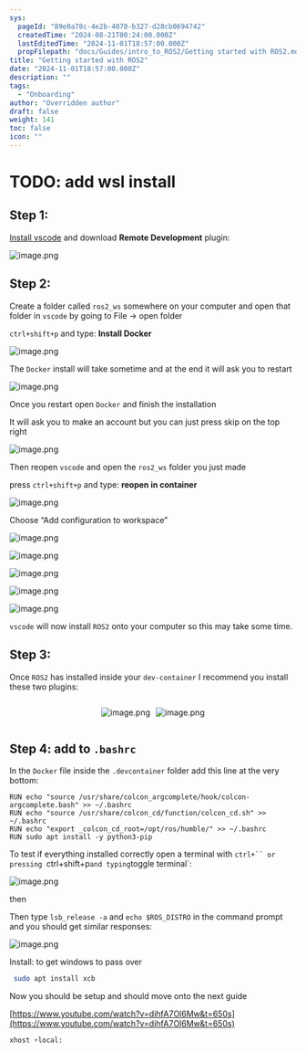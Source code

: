 ```yaml
---
sys:
  pageId: "89e0a78c-4e2b-4070-b327-d28cb0694742"
  createdTime: "2024-08-21T00:24:00.000Z"
  lastEditedTime: "2024-11-01T18:57:00.000Z"
  propFilepath: "docs/Guides/intro_to_ROS2/Getting started with ROS2.md"
title: "Getting started with ROS2"
date: "2024-11-01T18:57:00.000Z"
description: ""
tags:
  - "Onboarding"
author: "Overridden author"
draft: false
weight: 141
toc: false
icon: ""
---
```


# TODO: add wsl install

## Step 1:

[Install vscode](https://code.visualstudio.com/download) and download **Remote Development** plugin:

![image.png](https://prod-files-secure.s3.us-west-2.amazonaws.com/d518164a-d88e-44d1-a4ee-3adb3bd8bce0/efb52993-1881-4a40-b95e-6f020334f022/image.png?X-Amz-Algorithm=AWS4-HMAC-SHA256&X-Amz-Content-Sha256=UNSIGNED-PAYLOAD&X-Amz-Credential=ASIAZI2LB466XBXPTDSY%2F20250422%2Fus-west-2%2Fs3%2Faws4_request&X-Amz-Date=20250422T150839Z&X-Amz-Expires=3600&X-Amz-Security-Token=IQoJb3JpZ2luX2VjEE8aCXVzLXdlc3QtMiJHMEUCIHQzKFeRRYXmDNqr4CbP1QE6fK8e5GpiNcvkWXqSEFQkAiEAlP77lzHSUGkQEOYZGX5PAbxDwKid2TJTHwny0%2FQWXlYqiAQI2P%2F%2F%2F%2F%2F%2F%2F%2F%2F%2FARAAGgw2Mzc0MjMxODM4MDUiDCm90fhu6k%2FPHWRIkyrcAypXsckVgDpMPgFTRM0c4j6yNSvPoRcINFfnEDastEf9MBfpb8HF2nni0MppU3rzloD6MFllgENR6RquprrU2pmvAo%2BQPwWMLTKrGB9VZ8j%2BW7QW0hTjzQydD8DgEOjUBRXpTcEQHqU9y%2Fc2w2TIYa7p8baAmGZW%2FPVrZ3PKBkf9aVnulk4wNo%2B1GrEVUena1axY9j6D0%2FH2xG9o20MrlX24RnLUjoP9XeVa%2FkZEED5TWkwIKsLhxWy5o1BZfsS6tTykm5zuOTOt18mN3E2dBgKkp4nRS6iNN9hD0c%2Fa1iTnl5eIeqBu9r0KHEJR8dy%2BOFbAclkCWMb0pzmvq3e5Vo1N4%2BXZkhWJNo5ssyop%2F%2FhcdJzX1kTiEjzpmX15IMfpym4yQHKL1Zt4ip7SOts4wjtKnQUAERv0BcMMFJxZVh4plxD52x1NH1%2Bhff38rsd35W2YTk5SN2ezziZfzMmeig68usve%2BzNGMhcJwJT1XcwSYotgJsADJDvwemphLRzAemo5raIYpSbTwx78rbKyRmapGi9KlDcrlwbOS3WkeDBPIzi%2Fx6iUfNAkDghNj4Hmsu7fy%2Fzlbj%2BOHwSARYBXQuhcX6GjE5%2BXTaMd0sJedK7g%2FilYFOCYpka5dYrQMI7gnsAGOqUB5CuvutKFfqRubku%2FPUZGGkJS6D1nP1EvOobOlvgGUEIUZxBdciJ0tRW7AT7RPoWzBhEiZhSt8YxoJxkqUrh6H%2FtJcFHIeuH2dGHODG8VerhP3UR8Q6E2e9SpQxLE841aCHma%2BgEAYTD%2FNYX14s%2FrJ1pWjUXoW4AGgvj9vLnNZROxvD4OjTkTL7zx8f6Dg3zq27pWXiWoAySk5CIndNaqBvzoxlT9&X-Amz-Signature=1aec1042c2eb2a08012844c5d3f48b5fc5efd48a21611908ff7949dd7ff3e478&X-Amz-SignedHeaders=host&x-id=GetObject)

## Step 2:

Create a folder called `ros2_ws` somewhere on your computer and open that folder in `vscode` by going to File → open folder 

`ctrl+shift+p` and type: **Install Docker**

![image.png](https://prod-files-secure.s3.us-west-2.amazonaws.com/d518164a-d88e-44d1-a4ee-3adb3bd8bce0/2269dc0e-1cd5-47ff-bceb-c04ad9b2eab0/image.png?X-Amz-Algorithm=AWS4-HMAC-SHA256&X-Amz-Content-Sha256=UNSIGNED-PAYLOAD&X-Amz-Credential=ASIAZI2LB466XBXPTDSY%2F20250422%2Fus-west-2%2Fs3%2Faws4_request&X-Amz-Date=20250422T150839Z&X-Amz-Expires=3600&X-Amz-Security-Token=IQoJb3JpZ2luX2VjEE8aCXVzLXdlc3QtMiJHMEUCIHQzKFeRRYXmDNqr4CbP1QE6fK8e5GpiNcvkWXqSEFQkAiEAlP77lzHSUGkQEOYZGX5PAbxDwKid2TJTHwny0%2FQWXlYqiAQI2P%2F%2F%2F%2F%2F%2F%2F%2F%2F%2FARAAGgw2Mzc0MjMxODM4MDUiDCm90fhu6k%2FPHWRIkyrcAypXsckVgDpMPgFTRM0c4j6yNSvPoRcINFfnEDastEf9MBfpb8HF2nni0MppU3rzloD6MFllgENR6RquprrU2pmvAo%2BQPwWMLTKrGB9VZ8j%2BW7QW0hTjzQydD8DgEOjUBRXpTcEQHqU9y%2Fc2w2TIYa7p8baAmGZW%2FPVrZ3PKBkf9aVnulk4wNo%2B1GrEVUena1axY9j6D0%2FH2xG9o20MrlX24RnLUjoP9XeVa%2FkZEED5TWkwIKsLhxWy5o1BZfsS6tTykm5zuOTOt18mN3E2dBgKkp4nRS6iNN9hD0c%2Fa1iTnl5eIeqBu9r0KHEJR8dy%2BOFbAclkCWMb0pzmvq3e5Vo1N4%2BXZkhWJNo5ssyop%2F%2FhcdJzX1kTiEjzpmX15IMfpym4yQHKL1Zt4ip7SOts4wjtKnQUAERv0BcMMFJxZVh4plxD52x1NH1%2Bhff38rsd35W2YTk5SN2ezziZfzMmeig68usve%2BzNGMhcJwJT1XcwSYotgJsADJDvwemphLRzAemo5raIYpSbTwx78rbKyRmapGi9KlDcrlwbOS3WkeDBPIzi%2Fx6iUfNAkDghNj4Hmsu7fy%2Fzlbj%2BOHwSARYBXQuhcX6GjE5%2BXTaMd0sJedK7g%2FilYFOCYpka5dYrQMI7gnsAGOqUB5CuvutKFfqRubku%2FPUZGGkJS6D1nP1EvOobOlvgGUEIUZxBdciJ0tRW7AT7RPoWzBhEiZhSt8YxoJxkqUrh6H%2FtJcFHIeuH2dGHODG8VerhP3UR8Q6E2e9SpQxLE841aCHma%2BgEAYTD%2FNYX14s%2FrJ1pWjUXoW4AGgvj9vLnNZROxvD4OjTkTL7zx8f6Dg3zq27pWXiWoAySk5CIndNaqBvzoxlT9&X-Amz-Signature=d2125b14deac4b5489d0c398aa42f972962122d9d7e2da8755b0f25eb599a2e2&X-Amz-SignedHeaders=host&x-id=GetObject)

The `Docker` install will take sometime and at the end it will ask you to restart

![image.png](https://prod-files-secure.s3.us-west-2.amazonaws.com/d518164a-d88e-44d1-a4ee-3adb3bd8bce0/ed233f78-be33-4b1f-b89c-9c346c0e961e/image.png?X-Amz-Algorithm=AWS4-HMAC-SHA256&X-Amz-Content-Sha256=UNSIGNED-PAYLOAD&X-Amz-Credential=ASIAZI2LB466XBXPTDSY%2F20250422%2Fus-west-2%2Fs3%2Faws4_request&X-Amz-Date=20250422T150839Z&X-Amz-Expires=3600&X-Amz-Security-Token=IQoJb3JpZ2luX2VjEE8aCXVzLXdlc3QtMiJHMEUCIHQzKFeRRYXmDNqr4CbP1QE6fK8e5GpiNcvkWXqSEFQkAiEAlP77lzHSUGkQEOYZGX5PAbxDwKid2TJTHwny0%2FQWXlYqiAQI2P%2F%2F%2F%2F%2F%2F%2F%2F%2F%2FARAAGgw2Mzc0MjMxODM4MDUiDCm90fhu6k%2FPHWRIkyrcAypXsckVgDpMPgFTRM0c4j6yNSvPoRcINFfnEDastEf9MBfpb8HF2nni0MppU3rzloD6MFllgENR6RquprrU2pmvAo%2BQPwWMLTKrGB9VZ8j%2BW7QW0hTjzQydD8DgEOjUBRXpTcEQHqU9y%2Fc2w2TIYa7p8baAmGZW%2FPVrZ3PKBkf9aVnulk4wNo%2B1GrEVUena1axY9j6D0%2FH2xG9o20MrlX24RnLUjoP9XeVa%2FkZEED5TWkwIKsLhxWy5o1BZfsS6tTykm5zuOTOt18mN3E2dBgKkp4nRS6iNN9hD0c%2Fa1iTnl5eIeqBu9r0KHEJR8dy%2BOFbAclkCWMb0pzmvq3e5Vo1N4%2BXZkhWJNo5ssyop%2F%2FhcdJzX1kTiEjzpmX15IMfpym4yQHKL1Zt4ip7SOts4wjtKnQUAERv0BcMMFJxZVh4plxD52x1NH1%2Bhff38rsd35W2YTk5SN2ezziZfzMmeig68usve%2BzNGMhcJwJT1XcwSYotgJsADJDvwemphLRzAemo5raIYpSbTwx78rbKyRmapGi9KlDcrlwbOS3WkeDBPIzi%2Fx6iUfNAkDghNj4Hmsu7fy%2Fzlbj%2BOHwSARYBXQuhcX6GjE5%2BXTaMd0sJedK7g%2FilYFOCYpka5dYrQMI7gnsAGOqUB5CuvutKFfqRubku%2FPUZGGkJS6D1nP1EvOobOlvgGUEIUZxBdciJ0tRW7AT7RPoWzBhEiZhSt8YxoJxkqUrh6H%2FtJcFHIeuH2dGHODG8VerhP3UR8Q6E2e9SpQxLE841aCHma%2BgEAYTD%2FNYX14s%2FrJ1pWjUXoW4AGgvj9vLnNZROxvD4OjTkTL7zx8f6Dg3zq27pWXiWoAySk5CIndNaqBvzoxlT9&X-Amz-Signature=bf036985d0b0d80775ae228c5c233674877f679e5795a80e8db1e1e4206f5383&X-Amz-SignedHeaders=host&x-id=GetObject)

Once you restart open `Docker` and finish the installation

It will ask you to make an account but you can just press skip on the top right

![image.png](https://prod-files-secure.s3.us-west-2.amazonaws.com/d518164a-d88e-44d1-a4ee-3adb3bd8bce0/21010ad9-1659-4fd9-9f59-9932a09b2a3d/image.png?X-Amz-Algorithm=AWS4-HMAC-SHA256&X-Amz-Content-Sha256=UNSIGNED-PAYLOAD&X-Amz-Credential=ASIAZI2LB466XBXPTDSY%2F20250422%2Fus-west-2%2Fs3%2Faws4_request&X-Amz-Date=20250422T150839Z&X-Amz-Expires=3600&X-Amz-Security-Token=IQoJb3JpZ2luX2VjEE8aCXVzLXdlc3QtMiJHMEUCIHQzKFeRRYXmDNqr4CbP1QE6fK8e5GpiNcvkWXqSEFQkAiEAlP77lzHSUGkQEOYZGX5PAbxDwKid2TJTHwny0%2FQWXlYqiAQI2P%2F%2F%2F%2F%2F%2F%2F%2F%2F%2FARAAGgw2Mzc0MjMxODM4MDUiDCm90fhu6k%2FPHWRIkyrcAypXsckVgDpMPgFTRM0c4j6yNSvPoRcINFfnEDastEf9MBfpb8HF2nni0MppU3rzloD6MFllgENR6RquprrU2pmvAo%2BQPwWMLTKrGB9VZ8j%2BW7QW0hTjzQydD8DgEOjUBRXpTcEQHqU9y%2Fc2w2TIYa7p8baAmGZW%2FPVrZ3PKBkf9aVnulk4wNo%2B1GrEVUena1axY9j6D0%2FH2xG9o20MrlX24RnLUjoP9XeVa%2FkZEED5TWkwIKsLhxWy5o1BZfsS6tTykm5zuOTOt18mN3E2dBgKkp4nRS6iNN9hD0c%2Fa1iTnl5eIeqBu9r0KHEJR8dy%2BOFbAclkCWMb0pzmvq3e5Vo1N4%2BXZkhWJNo5ssyop%2F%2FhcdJzX1kTiEjzpmX15IMfpym4yQHKL1Zt4ip7SOts4wjtKnQUAERv0BcMMFJxZVh4plxD52x1NH1%2Bhff38rsd35W2YTk5SN2ezziZfzMmeig68usve%2BzNGMhcJwJT1XcwSYotgJsADJDvwemphLRzAemo5raIYpSbTwx78rbKyRmapGi9KlDcrlwbOS3WkeDBPIzi%2Fx6iUfNAkDghNj4Hmsu7fy%2Fzlbj%2BOHwSARYBXQuhcX6GjE5%2BXTaMd0sJedK7g%2FilYFOCYpka5dYrQMI7gnsAGOqUB5CuvutKFfqRubku%2FPUZGGkJS6D1nP1EvOobOlvgGUEIUZxBdciJ0tRW7AT7RPoWzBhEiZhSt8YxoJxkqUrh6H%2FtJcFHIeuH2dGHODG8VerhP3UR8Q6E2e9SpQxLE841aCHma%2BgEAYTD%2FNYX14s%2FrJ1pWjUXoW4AGgvj9vLnNZROxvD4OjTkTL7zx8f6Dg3zq27pWXiWoAySk5CIndNaqBvzoxlT9&X-Amz-Signature=c7bc6f257b3383807db9ac75a02a8f58e85fbc2b687ad14a019471877d7c1ef5&X-Amz-SignedHeaders=host&x-id=GetObject)

Then reopen `vscode` and open the `ros2_ws` folder you just made

press `ctrl+shift+p` and type: **reopen in container**

![image.png](https://prod-files-secure.s3.us-west-2.amazonaws.com/d518164a-d88e-44d1-a4ee-3adb3bd8bce0/4e93b8c2-41ad-488c-8095-c74205196118/image.png?X-Amz-Algorithm=AWS4-HMAC-SHA256&X-Amz-Content-Sha256=UNSIGNED-PAYLOAD&X-Amz-Credential=ASIAZI2LB466XBXPTDSY%2F20250422%2Fus-west-2%2Fs3%2Faws4_request&X-Amz-Date=20250422T150839Z&X-Amz-Expires=3600&X-Amz-Security-Token=IQoJb3JpZ2luX2VjEE8aCXVzLXdlc3QtMiJHMEUCIHQzKFeRRYXmDNqr4CbP1QE6fK8e5GpiNcvkWXqSEFQkAiEAlP77lzHSUGkQEOYZGX5PAbxDwKid2TJTHwny0%2FQWXlYqiAQI2P%2F%2F%2F%2F%2F%2F%2F%2F%2F%2FARAAGgw2Mzc0MjMxODM4MDUiDCm90fhu6k%2FPHWRIkyrcAypXsckVgDpMPgFTRM0c4j6yNSvPoRcINFfnEDastEf9MBfpb8HF2nni0MppU3rzloD6MFllgENR6RquprrU2pmvAo%2BQPwWMLTKrGB9VZ8j%2BW7QW0hTjzQydD8DgEOjUBRXpTcEQHqU9y%2Fc2w2TIYa7p8baAmGZW%2FPVrZ3PKBkf9aVnulk4wNo%2B1GrEVUena1axY9j6D0%2FH2xG9o20MrlX24RnLUjoP9XeVa%2FkZEED5TWkwIKsLhxWy5o1BZfsS6tTykm5zuOTOt18mN3E2dBgKkp4nRS6iNN9hD0c%2Fa1iTnl5eIeqBu9r0KHEJR8dy%2BOFbAclkCWMb0pzmvq3e5Vo1N4%2BXZkhWJNo5ssyop%2F%2FhcdJzX1kTiEjzpmX15IMfpym4yQHKL1Zt4ip7SOts4wjtKnQUAERv0BcMMFJxZVh4plxD52x1NH1%2Bhff38rsd35W2YTk5SN2ezziZfzMmeig68usve%2BzNGMhcJwJT1XcwSYotgJsADJDvwemphLRzAemo5raIYpSbTwx78rbKyRmapGi9KlDcrlwbOS3WkeDBPIzi%2Fx6iUfNAkDghNj4Hmsu7fy%2Fzlbj%2BOHwSARYBXQuhcX6GjE5%2BXTaMd0sJedK7g%2FilYFOCYpka5dYrQMI7gnsAGOqUB5CuvutKFfqRubku%2FPUZGGkJS6D1nP1EvOobOlvgGUEIUZxBdciJ0tRW7AT7RPoWzBhEiZhSt8YxoJxkqUrh6H%2FtJcFHIeuH2dGHODG8VerhP3UR8Q6E2e9SpQxLE841aCHma%2BgEAYTD%2FNYX14s%2FrJ1pWjUXoW4AGgvj9vLnNZROxvD4OjTkTL7zx8f6Dg3zq27pWXiWoAySk5CIndNaqBvzoxlT9&X-Amz-Signature=ad72effc067d1be238ff8f10387c5707b6bbfca9c4d967b5b1be7f5e2b455334&X-Amz-SignedHeaders=host&x-id=GetObject)

Choose “Add configuration to workspace”

![image.png](https://prod-files-secure.s3.us-west-2.amazonaws.com/d518164a-d88e-44d1-a4ee-3adb3bd8bce0/9560b282-5060-4989-ba37-97e7b2c22476/image.png?X-Amz-Algorithm=AWS4-HMAC-SHA256&X-Amz-Content-Sha256=UNSIGNED-PAYLOAD&X-Amz-Credential=ASIAZI2LB466XBXPTDSY%2F20250422%2Fus-west-2%2Fs3%2Faws4_request&X-Amz-Date=20250422T150839Z&X-Amz-Expires=3600&X-Amz-Security-Token=IQoJb3JpZ2luX2VjEE8aCXVzLXdlc3QtMiJHMEUCIHQzKFeRRYXmDNqr4CbP1QE6fK8e5GpiNcvkWXqSEFQkAiEAlP77lzHSUGkQEOYZGX5PAbxDwKid2TJTHwny0%2FQWXlYqiAQI2P%2F%2F%2F%2F%2F%2F%2F%2F%2F%2FARAAGgw2Mzc0MjMxODM4MDUiDCm90fhu6k%2FPHWRIkyrcAypXsckVgDpMPgFTRM0c4j6yNSvPoRcINFfnEDastEf9MBfpb8HF2nni0MppU3rzloD6MFllgENR6RquprrU2pmvAo%2BQPwWMLTKrGB9VZ8j%2BW7QW0hTjzQydD8DgEOjUBRXpTcEQHqU9y%2Fc2w2TIYa7p8baAmGZW%2FPVrZ3PKBkf9aVnulk4wNo%2B1GrEVUena1axY9j6D0%2FH2xG9o20MrlX24RnLUjoP9XeVa%2FkZEED5TWkwIKsLhxWy5o1BZfsS6tTykm5zuOTOt18mN3E2dBgKkp4nRS6iNN9hD0c%2Fa1iTnl5eIeqBu9r0KHEJR8dy%2BOFbAclkCWMb0pzmvq3e5Vo1N4%2BXZkhWJNo5ssyop%2F%2FhcdJzX1kTiEjzpmX15IMfpym4yQHKL1Zt4ip7SOts4wjtKnQUAERv0BcMMFJxZVh4plxD52x1NH1%2Bhff38rsd35W2YTk5SN2ezziZfzMmeig68usve%2BzNGMhcJwJT1XcwSYotgJsADJDvwemphLRzAemo5raIYpSbTwx78rbKyRmapGi9KlDcrlwbOS3WkeDBPIzi%2Fx6iUfNAkDghNj4Hmsu7fy%2Fzlbj%2BOHwSARYBXQuhcX6GjE5%2BXTaMd0sJedK7g%2FilYFOCYpka5dYrQMI7gnsAGOqUB5CuvutKFfqRubku%2FPUZGGkJS6D1nP1EvOobOlvgGUEIUZxBdciJ0tRW7AT7RPoWzBhEiZhSt8YxoJxkqUrh6H%2FtJcFHIeuH2dGHODG8VerhP3UR8Q6E2e9SpQxLE841aCHma%2BgEAYTD%2FNYX14s%2FrJ1pWjUXoW4AGgvj9vLnNZROxvD4OjTkTL7zx8f6Dg3zq27pWXiWoAySk5CIndNaqBvzoxlT9&X-Amz-Signature=3875a978564db0317c9843399b5364e194c73f7a51b75dc0bea3097638a6a5c7&X-Amz-SignedHeaders=host&x-id=GetObject)

![image.png](https://prod-files-secure.s3.us-west-2.amazonaws.com/d518164a-d88e-44d1-a4ee-3adb3bd8bce0/2ee63f81-886b-48e8-a553-dc6e5eac99e4/image.png?X-Amz-Algorithm=AWS4-HMAC-SHA256&X-Amz-Content-Sha256=UNSIGNED-PAYLOAD&X-Amz-Credential=ASIAZI2LB466XBXPTDSY%2F20250422%2Fus-west-2%2Fs3%2Faws4_request&X-Amz-Date=20250422T150839Z&X-Amz-Expires=3600&X-Amz-Security-Token=IQoJb3JpZ2luX2VjEE8aCXVzLXdlc3QtMiJHMEUCIHQzKFeRRYXmDNqr4CbP1QE6fK8e5GpiNcvkWXqSEFQkAiEAlP77lzHSUGkQEOYZGX5PAbxDwKid2TJTHwny0%2FQWXlYqiAQI2P%2F%2F%2F%2F%2F%2F%2F%2F%2F%2FARAAGgw2Mzc0MjMxODM4MDUiDCm90fhu6k%2FPHWRIkyrcAypXsckVgDpMPgFTRM0c4j6yNSvPoRcINFfnEDastEf9MBfpb8HF2nni0MppU3rzloD6MFllgENR6RquprrU2pmvAo%2BQPwWMLTKrGB9VZ8j%2BW7QW0hTjzQydD8DgEOjUBRXpTcEQHqU9y%2Fc2w2TIYa7p8baAmGZW%2FPVrZ3PKBkf9aVnulk4wNo%2B1GrEVUena1axY9j6D0%2FH2xG9o20MrlX24RnLUjoP9XeVa%2FkZEED5TWkwIKsLhxWy5o1BZfsS6tTykm5zuOTOt18mN3E2dBgKkp4nRS6iNN9hD0c%2Fa1iTnl5eIeqBu9r0KHEJR8dy%2BOFbAclkCWMb0pzmvq3e5Vo1N4%2BXZkhWJNo5ssyop%2F%2FhcdJzX1kTiEjzpmX15IMfpym4yQHKL1Zt4ip7SOts4wjtKnQUAERv0BcMMFJxZVh4plxD52x1NH1%2Bhff38rsd35W2YTk5SN2ezziZfzMmeig68usve%2BzNGMhcJwJT1XcwSYotgJsADJDvwemphLRzAemo5raIYpSbTwx78rbKyRmapGi9KlDcrlwbOS3WkeDBPIzi%2Fx6iUfNAkDghNj4Hmsu7fy%2Fzlbj%2BOHwSARYBXQuhcX6GjE5%2BXTaMd0sJedK7g%2FilYFOCYpka5dYrQMI7gnsAGOqUB5CuvutKFfqRubku%2FPUZGGkJS6D1nP1EvOobOlvgGUEIUZxBdciJ0tRW7AT7RPoWzBhEiZhSt8YxoJxkqUrh6H%2FtJcFHIeuH2dGHODG8VerhP3UR8Q6E2e9SpQxLE841aCHma%2BgEAYTD%2FNYX14s%2FrJ1pWjUXoW4AGgvj9vLnNZROxvD4OjTkTL7zx8f6Dg3zq27pWXiWoAySk5CIndNaqBvzoxlT9&X-Amz-Signature=3f500c625e0a6f3016bab54a6287c08e7a74f439e38ef22161b06839fe680608&X-Amz-SignedHeaders=host&x-id=GetObject)

![image.png](https://prod-files-secure.s3.us-west-2.amazonaws.com/d518164a-d88e-44d1-a4ee-3adb3bd8bce0/ae1580b2-b048-407e-aed9-b584224a7a04/image.png?X-Amz-Algorithm=AWS4-HMAC-SHA256&X-Amz-Content-Sha256=UNSIGNED-PAYLOAD&X-Amz-Credential=ASIAZI2LB466XBXPTDSY%2F20250422%2Fus-west-2%2Fs3%2Faws4_request&X-Amz-Date=20250422T150839Z&X-Amz-Expires=3600&X-Amz-Security-Token=IQoJb3JpZ2luX2VjEE8aCXVzLXdlc3QtMiJHMEUCIHQzKFeRRYXmDNqr4CbP1QE6fK8e5GpiNcvkWXqSEFQkAiEAlP77lzHSUGkQEOYZGX5PAbxDwKid2TJTHwny0%2FQWXlYqiAQI2P%2F%2F%2F%2F%2F%2F%2F%2F%2F%2FARAAGgw2Mzc0MjMxODM4MDUiDCm90fhu6k%2FPHWRIkyrcAypXsckVgDpMPgFTRM0c4j6yNSvPoRcINFfnEDastEf9MBfpb8HF2nni0MppU3rzloD6MFllgENR6RquprrU2pmvAo%2BQPwWMLTKrGB9VZ8j%2BW7QW0hTjzQydD8DgEOjUBRXpTcEQHqU9y%2Fc2w2TIYa7p8baAmGZW%2FPVrZ3PKBkf9aVnulk4wNo%2B1GrEVUena1axY9j6D0%2FH2xG9o20MrlX24RnLUjoP9XeVa%2FkZEED5TWkwIKsLhxWy5o1BZfsS6tTykm5zuOTOt18mN3E2dBgKkp4nRS6iNN9hD0c%2Fa1iTnl5eIeqBu9r0KHEJR8dy%2BOFbAclkCWMb0pzmvq3e5Vo1N4%2BXZkhWJNo5ssyop%2F%2FhcdJzX1kTiEjzpmX15IMfpym4yQHKL1Zt4ip7SOts4wjtKnQUAERv0BcMMFJxZVh4plxD52x1NH1%2Bhff38rsd35W2YTk5SN2ezziZfzMmeig68usve%2BzNGMhcJwJT1XcwSYotgJsADJDvwemphLRzAemo5raIYpSbTwx78rbKyRmapGi9KlDcrlwbOS3WkeDBPIzi%2Fx6iUfNAkDghNj4Hmsu7fy%2Fzlbj%2BOHwSARYBXQuhcX6GjE5%2BXTaMd0sJedK7g%2FilYFOCYpka5dYrQMI7gnsAGOqUB5CuvutKFfqRubku%2FPUZGGkJS6D1nP1EvOobOlvgGUEIUZxBdciJ0tRW7AT7RPoWzBhEiZhSt8YxoJxkqUrh6H%2FtJcFHIeuH2dGHODG8VerhP3UR8Q6E2e9SpQxLE841aCHma%2BgEAYTD%2FNYX14s%2FrJ1pWjUXoW4AGgvj9vLnNZROxvD4OjTkTL7zx8f6Dg3zq27pWXiWoAySk5CIndNaqBvzoxlT9&X-Amz-Signature=4b2d68a8ec0ee8f70f53cb93ad2e6698727b3f8f9f13ed217392b4da24265103&X-Amz-SignedHeaders=host&x-id=GetObject)

![image.png](https://prod-files-secure.s3.us-west-2.amazonaws.com/d518164a-d88e-44d1-a4ee-3adb3bd8bce0/53255b28-f75e-430f-b9e3-c0ac8577e42b/image.png?X-Amz-Algorithm=AWS4-HMAC-SHA256&X-Amz-Content-Sha256=UNSIGNED-PAYLOAD&X-Amz-Credential=ASIAZI2LB466XBXPTDSY%2F20250422%2Fus-west-2%2Fs3%2Faws4_request&X-Amz-Date=20250422T150839Z&X-Amz-Expires=3600&X-Amz-Security-Token=IQoJb3JpZ2luX2VjEE8aCXVzLXdlc3QtMiJHMEUCIHQzKFeRRYXmDNqr4CbP1QE6fK8e5GpiNcvkWXqSEFQkAiEAlP77lzHSUGkQEOYZGX5PAbxDwKid2TJTHwny0%2FQWXlYqiAQI2P%2F%2F%2F%2F%2F%2F%2F%2F%2F%2FARAAGgw2Mzc0MjMxODM4MDUiDCm90fhu6k%2FPHWRIkyrcAypXsckVgDpMPgFTRM0c4j6yNSvPoRcINFfnEDastEf9MBfpb8HF2nni0MppU3rzloD6MFllgENR6RquprrU2pmvAo%2BQPwWMLTKrGB9VZ8j%2BW7QW0hTjzQydD8DgEOjUBRXpTcEQHqU9y%2Fc2w2TIYa7p8baAmGZW%2FPVrZ3PKBkf9aVnulk4wNo%2B1GrEVUena1axY9j6D0%2FH2xG9o20MrlX24RnLUjoP9XeVa%2FkZEED5TWkwIKsLhxWy5o1BZfsS6tTykm5zuOTOt18mN3E2dBgKkp4nRS6iNN9hD0c%2Fa1iTnl5eIeqBu9r0KHEJR8dy%2BOFbAclkCWMb0pzmvq3e5Vo1N4%2BXZkhWJNo5ssyop%2F%2FhcdJzX1kTiEjzpmX15IMfpym4yQHKL1Zt4ip7SOts4wjtKnQUAERv0BcMMFJxZVh4plxD52x1NH1%2Bhff38rsd35W2YTk5SN2ezziZfzMmeig68usve%2BzNGMhcJwJT1XcwSYotgJsADJDvwemphLRzAemo5raIYpSbTwx78rbKyRmapGi9KlDcrlwbOS3WkeDBPIzi%2Fx6iUfNAkDghNj4Hmsu7fy%2Fzlbj%2BOHwSARYBXQuhcX6GjE5%2BXTaMd0sJedK7g%2FilYFOCYpka5dYrQMI7gnsAGOqUB5CuvutKFfqRubku%2FPUZGGkJS6D1nP1EvOobOlvgGUEIUZxBdciJ0tRW7AT7RPoWzBhEiZhSt8YxoJxkqUrh6H%2FtJcFHIeuH2dGHODG8VerhP3UR8Q6E2e9SpQxLE841aCHma%2BgEAYTD%2FNYX14s%2FrJ1pWjUXoW4AGgvj9vLnNZROxvD4OjTkTL7zx8f6Dg3zq27pWXiWoAySk5CIndNaqBvzoxlT9&X-Amz-Signature=1d203f4abaf42ccec76647e9bcef953e8b72b177a5aaf0b5927a80c64c8e2eba&X-Amz-SignedHeaders=host&x-id=GetObject)

![image.png](https://prod-files-secure.s3.us-west-2.amazonaws.com/d518164a-d88e-44d1-a4ee-3adb3bd8bce0/7c562767-5af9-4ffb-97d1-327bcdf4ee00/image.png?X-Amz-Algorithm=AWS4-HMAC-SHA256&X-Amz-Content-Sha256=UNSIGNED-PAYLOAD&X-Amz-Credential=ASIAZI2LB466XBXPTDSY%2F20250422%2Fus-west-2%2Fs3%2Faws4_request&X-Amz-Date=20250422T150839Z&X-Amz-Expires=3600&X-Amz-Security-Token=IQoJb3JpZ2luX2VjEE8aCXVzLXdlc3QtMiJHMEUCIHQzKFeRRYXmDNqr4CbP1QE6fK8e5GpiNcvkWXqSEFQkAiEAlP77lzHSUGkQEOYZGX5PAbxDwKid2TJTHwny0%2FQWXlYqiAQI2P%2F%2F%2F%2F%2F%2F%2F%2F%2F%2FARAAGgw2Mzc0MjMxODM4MDUiDCm90fhu6k%2FPHWRIkyrcAypXsckVgDpMPgFTRM0c4j6yNSvPoRcINFfnEDastEf9MBfpb8HF2nni0MppU3rzloD6MFllgENR6RquprrU2pmvAo%2BQPwWMLTKrGB9VZ8j%2BW7QW0hTjzQydD8DgEOjUBRXpTcEQHqU9y%2Fc2w2TIYa7p8baAmGZW%2FPVrZ3PKBkf9aVnulk4wNo%2B1GrEVUena1axY9j6D0%2FH2xG9o20MrlX24RnLUjoP9XeVa%2FkZEED5TWkwIKsLhxWy5o1BZfsS6tTykm5zuOTOt18mN3E2dBgKkp4nRS6iNN9hD0c%2Fa1iTnl5eIeqBu9r0KHEJR8dy%2BOFbAclkCWMb0pzmvq3e5Vo1N4%2BXZkhWJNo5ssyop%2F%2FhcdJzX1kTiEjzpmX15IMfpym4yQHKL1Zt4ip7SOts4wjtKnQUAERv0BcMMFJxZVh4plxD52x1NH1%2Bhff38rsd35W2YTk5SN2ezziZfzMmeig68usve%2BzNGMhcJwJT1XcwSYotgJsADJDvwemphLRzAemo5raIYpSbTwx78rbKyRmapGi9KlDcrlwbOS3WkeDBPIzi%2Fx6iUfNAkDghNj4Hmsu7fy%2Fzlbj%2BOHwSARYBXQuhcX6GjE5%2BXTaMd0sJedK7g%2FilYFOCYpka5dYrQMI7gnsAGOqUB5CuvutKFfqRubku%2FPUZGGkJS6D1nP1EvOobOlvgGUEIUZxBdciJ0tRW7AT7RPoWzBhEiZhSt8YxoJxkqUrh6H%2FtJcFHIeuH2dGHODG8VerhP3UR8Q6E2e9SpQxLE841aCHma%2BgEAYTD%2FNYX14s%2FrJ1pWjUXoW4AGgvj9vLnNZROxvD4OjTkTL7zx8f6Dg3zq27pWXiWoAySk5CIndNaqBvzoxlT9&X-Amz-Signature=158f75132a8d68bc334a74ae59e430100cfb98ffad6d8bd3cf9ca89fa279edd0&X-Amz-SignedHeaders=host&x-id=GetObject)

`vscode` will now install `ROS2` onto your computer so this may take some time.

## Step 3:

Once `ROS2` has installed inside your `dev-container` I recommend you install these two plugins:

<div style="display: flex;flex-direction: row; column-gap:10px; max-width: 630px;justify-content: center;">
<div>

![image.png](https://prod-files-secure.s3.us-west-2.amazonaws.com/d518164a-d88e-44d1-a4ee-3adb3bd8bce0/3fc3d550-5a54-4ba1-ba6b-faa01cdb7369/image.png?X-Amz-Algorithm=AWS4-HMAC-SHA256&X-Amz-Content-Sha256=UNSIGNED-PAYLOAD&X-Amz-Credential=ASIAZI2LB4667GC6GMFI%2F20250422%2Fus-west-2%2Fs3%2Faws4_request&X-Amz-Date=20250422T150848Z&X-Amz-Expires=3600&X-Amz-Security-Token=IQoJb3JpZ2luX2VjEE8aCXVzLXdlc3QtMiJHMEUCIBYnX5d1ER2EWBCAncQ1RgPD%2FZIkOXWTVi7gZXP6dxCxAiEAjhlaFBH7YXft91PZrk8IEDgDurVNFXGcpw1FZPzbzjQqiAQI2P%2F%2F%2F%2F%2F%2F%2F%2F%2F%2FARAAGgw2Mzc0MjMxODM4MDUiDCflW6Olb24df32i%2FyrcA1bI1yedSHA%2FYDQnxCapHcHghiC0xL4Fw0RLmO8AN3Au0D687AbEstXbLZzRLOnkPwDoJxcTOfOc3F48iPq6rFtVirjGm2SdmhyH6dLtcmaCvyZzE%2BTb20bOrJYEyT3bCn%2BbBDbUeJGv8GLdpK%2F8Gjum2tZWtRgaCLL%2Bga4%2BpB5JXSBXLVOg3QvxXhUtWf%2BVfqG525pckbrXf0zDhKxmNOSU1bqacA1b9lPUykbiFv1PiENDtZCMrF4R3qf%2FB0JxEyXqArLBwDNX6zvz9l7QfTYUZCfdFnKJ7rXFFiTTBTDWrMmHdUpleS061hXghfhalKegzyX7pCGr4e5upp8YeowuLIRv825N7thXx78JWX%2BjO7ssN50JESMS2FUq2vY8Q%2FZnYJjo6Au3mrIqWvsltmeHMbHkGpywvEZJ0KUQUWWGuYuHHR8cQdWmqB5%2FvNfdlryfnbJiWE4SIpHwme8OFgxy2uf8bjXA0pwT9wBURYN07osDzmWto25jC9bYXtAY2TI%2FBx4xq3ChMMjr8oZB5afGCefC6u6jjePKJ7xGMff6O%2FbRzhU6FECF1KcqyJ03eQzLYhcum2X%2FM42m6GkbXiSyCNIAGAo8vo%2FUrH%2FDMohVDBhmLoUHJp3%2BQXHZMPbfnsAGOqUBYmRRKPAOXxaN4qyUfQmpjtZB6BqENjq1dGXs%2BjV4RhUuZfO7dUSrLCvA8YlvFD6H5WDX1J9ABhgi4mZEwChwYj6nMO%2FLOoZ7ydGt7a5Hqhf1KQQWBn61s5rZ2pYRRfKIEgYgJhYmI%2FaVVAXuLGJKUi%2FgXDo3vIBTru3tH2fL4EyKW%2BBrn%2B%2B1vxFR7d%2FGB6x1Y%2FWUv02Jiyer0ID0olbppAX0kkHZ&X-Amz-Signature=395de292d603591a6992359a67d767ed3a6814244a7333a6d4edf02ef222e42f&X-Amz-SignedHeaders=host&x-id=GetObject)

</div>
<div>

![image.png](https://prod-files-secure.s3.us-west-2.amazonaws.com/d518164a-d88e-44d1-a4ee-3adb3bd8bce0/d994cc66-13c2-4093-a5a3-f84cf4601a82/image.png?X-Amz-Algorithm=AWS4-HMAC-SHA256&X-Amz-Content-Sha256=UNSIGNED-PAYLOAD&X-Amz-Credential=ASIAZI2LB466RZYYP2NU%2F20250422%2Fus-west-2%2Fs3%2Faws4_request&X-Amz-Date=20250422T150849Z&X-Amz-Expires=3600&X-Amz-Security-Token=IQoJb3JpZ2luX2VjEE8aCXVzLXdlc3QtMiJGMEQCIBBGUaiCGjdcBjFV23Rcyu%2FkPd92kSJiYsuToChtaQ0YAiBXoFq%2FlBdbgPB2yRzh4XCKLAXajBhOqZGH5t3ZoKC1lyqIBAjY%2F%2F%2F%2F%2F%2F%2F%2F%2F%2F8BEAAaDDYzNzQyMzE4MzgwNSIMGj8W6Ziz8sJSQd%2F6KtwDvsU8%2FvCZfWbynoknsW6FKJnbhPpcJrTeIWKdhCaM6nPyZdzhalRxQKPtDl15WmVVj8MnJ%2B5rs20jtWd5Wx%2B2UJ8yiwDKYsSRmfShk535jzdsKRyJc8G1xgc5t9jD3Zaz5fIQYsP5IhLh5lqM5eDbTTbfd78yL9WkSGEwZQ0k%2FvxqJcgd4GYLL8yYMRpoqkVj%2FkIJKExqKgsUMvmy0vShn0HgNcTU2LyC6lRV%2FhRWMM3gKLhWoI1uZpHypASPAxYxdBYH%2BDXa56KofJEHGroxQbSGnCXAzbeClpRl0hbLDjAL4gdrHTEo2aIQHh93Tdtz8Sap9D6ruN%2FQ8fgH8LLBTea6ByMXEdb%2F5EipkWg%2F2HEs8icjkCkThrQIh0hFssLp1pX6F1Yz6IUkYdLqsLOCU4Krd2wLOm2cXdbelQUHYj9uFJ7QD5za1Kc9uWYZF%2FXEc9rbU%2B7kTZlyuf0cz0Go53aHV9w0NzcnnE43RGi6z9pWE5u%2F5LPdI3z2NdlTlLyKXnH47WhanYIyUA4HlpB26GtT0dwVzqRuwymoMcu1juhNCxTG7Bjkjv0HCTtIAN7jn%2FA53OIe0o0ec4j0K1ENG4IjE0rjMRzqqJ17SzXj%2B8H%2FtPx06l6R3%2FN9f3Qwv9%2BewAY6pgHVmhAusvR8kNNEWq1UoIQ0tn3fZOYRit2fOBqK68nFsssNr14L9Kl8mM5lXkmr8Xv0%2BrDYFYk4AKHBOI6oqSAS%2BF7crWbAKEjshav6elflUD%2B3yMKBDTEUBrRC7ymCbJSJvFTx%2B3DPfquQwoj3ke3NZxGfTBShnY%2FGjsiCZFVgXZg4dKVtXUBzL8SwNgZG9iwAcqlC0eaquklvTZG3vzWeW1WLNO83&X-Amz-Signature=a9f27c45723ca8b5aef831e634032dc078bed691ea34b23ac99267b47ed3586d&X-Amz-SignedHeaders=host&x-id=GetObject)

</div>
</div>

## Step 4: add to `.bashrc`

In the `Docker` file inside the `.devcontainer` folder add this line at the very bottom: 

```docker
RUN echo "source /usr/share/colcon_argcomplete/hook/colcon-argcomplete.bash" >> ~/.bashrc
RUN echo "source /usr/share/colcon_cd/function/colcon_cd.sh" >> ~/.bashrc
RUN echo "export _colcon_cd_root=/opt/ros/humble/" >> ~/.bashrc
RUN sudo apt install -y python3-pip 
```

To test if everything installed correctly open a terminal with `ctrl+`` or pressing `ctrl+shift+p` and typing `toggle terminal`:

![image.png](https://prod-files-secure.s3.us-west-2.amazonaws.com/d518164a-d88e-44d1-a4ee-3adb3bd8bce0/6a4943d8-b04e-4c02-9a58-775f3384d1a5/image.png?X-Amz-Algorithm=AWS4-HMAC-SHA256&X-Amz-Content-Sha256=UNSIGNED-PAYLOAD&X-Amz-Credential=ASIAZI2LB466XBXPTDSY%2F20250422%2Fus-west-2%2Fs3%2Faws4_request&X-Amz-Date=20250422T150839Z&X-Amz-Expires=3600&X-Amz-Security-Token=IQoJb3JpZ2luX2VjEE8aCXVzLXdlc3QtMiJHMEUCIHQzKFeRRYXmDNqr4CbP1QE6fK8e5GpiNcvkWXqSEFQkAiEAlP77lzHSUGkQEOYZGX5PAbxDwKid2TJTHwny0%2FQWXlYqiAQI2P%2F%2F%2F%2F%2F%2F%2F%2F%2F%2FARAAGgw2Mzc0MjMxODM4MDUiDCm90fhu6k%2FPHWRIkyrcAypXsckVgDpMPgFTRM0c4j6yNSvPoRcINFfnEDastEf9MBfpb8HF2nni0MppU3rzloD6MFllgENR6RquprrU2pmvAo%2BQPwWMLTKrGB9VZ8j%2BW7QW0hTjzQydD8DgEOjUBRXpTcEQHqU9y%2Fc2w2TIYa7p8baAmGZW%2FPVrZ3PKBkf9aVnulk4wNo%2B1GrEVUena1axY9j6D0%2FH2xG9o20MrlX24RnLUjoP9XeVa%2FkZEED5TWkwIKsLhxWy5o1BZfsS6tTykm5zuOTOt18mN3E2dBgKkp4nRS6iNN9hD0c%2Fa1iTnl5eIeqBu9r0KHEJR8dy%2BOFbAclkCWMb0pzmvq3e5Vo1N4%2BXZkhWJNo5ssyop%2F%2FhcdJzX1kTiEjzpmX15IMfpym4yQHKL1Zt4ip7SOts4wjtKnQUAERv0BcMMFJxZVh4plxD52x1NH1%2Bhff38rsd35W2YTk5SN2ezziZfzMmeig68usve%2BzNGMhcJwJT1XcwSYotgJsADJDvwemphLRzAemo5raIYpSbTwx78rbKyRmapGi9KlDcrlwbOS3WkeDBPIzi%2Fx6iUfNAkDghNj4Hmsu7fy%2Fzlbj%2BOHwSARYBXQuhcX6GjE5%2BXTaMd0sJedK7g%2FilYFOCYpka5dYrQMI7gnsAGOqUB5CuvutKFfqRubku%2FPUZGGkJS6D1nP1EvOobOlvgGUEIUZxBdciJ0tRW7AT7RPoWzBhEiZhSt8YxoJxkqUrh6H%2FtJcFHIeuH2dGHODG8VerhP3UR8Q6E2e9SpQxLE841aCHma%2BgEAYTD%2FNYX14s%2FrJ1pWjUXoW4AGgvj9vLnNZROxvD4OjTkTL7zx8f6Dg3zq27pWXiWoAySk5CIndNaqBvzoxlT9&X-Amz-Signature=7edbb74698b80b678ce67276a3641ff79e60278dc8a4983bb2f493450dc422b5&X-Amz-SignedHeaders=host&x-id=GetObject)

then 

Then type `lsb_release -a` and `echo $ROS_DISTRO` in the command prompt and you should get similar responses:

![image.png](https://prod-files-secure.s3.us-west-2.amazonaws.com/d518164a-d88e-44d1-a4ee-3adb3bd8bce0/3e635dec-a805-4e85-8b9e-d000e5b71a4e/image.png?X-Amz-Algorithm=AWS4-HMAC-SHA256&X-Amz-Content-Sha256=UNSIGNED-PAYLOAD&X-Amz-Credential=ASIAZI2LB466XBXPTDSY%2F20250422%2Fus-west-2%2Fs3%2Faws4_request&X-Amz-Date=20250422T150839Z&X-Amz-Expires=3600&X-Amz-Security-Token=IQoJb3JpZ2luX2VjEE8aCXVzLXdlc3QtMiJHMEUCIHQzKFeRRYXmDNqr4CbP1QE6fK8e5GpiNcvkWXqSEFQkAiEAlP77lzHSUGkQEOYZGX5PAbxDwKid2TJTHwny0%2FQWXlYqiAQI2P%2F%2F%2F%2F%2F%2F%2F%2F%2F%2FARAAGgw2Mzc0MjMxODM4MDUiDCm90fhu6k%2FPHWRIkyrcAypXsckVgDpMPgFTRM0c4j6yNSvPoRcINFfnEDastEf9MBfpb8HF2nni0MppU3rzloD6MFllgENR6RquprrU2pmvAo%2BQPwWMLTKrGB9VZ8j%2BW7QW0hTjzQydD8DgEOjUBRXpTcEQHqU9y%2Fc2w2TIYa7p8baAmGZW%2FPVrZ3PKBkf9aVnulk4wNo%2B1GrEVUena1axY9j6D0%2FH2xG9o20MrlX24RnLUjoP9XeVa%2FkZEED5TWkwIKsLhxWy5o1BZfsS6tTykm5zuOTOt18mN3E2dBgKkp4nRS6iNN9hD0c%2Fa1iTnl5eIeqBu9r0KHEJR8dy%2BOFbAclkCWMb0pzmvq3e5Vo1N4%2BXZkhWJNo5ssyop%2F%2FhcdJzX1kTiEjzpmX15IMfpym4yQHKL1Zt4ip7SOts4wjtKnQUAERv0BcMMFJxZVh4plxD52x1NH1%2Bhff38rsd35W2YTk5SN2ezziZfzMmeig68usve%2BzNGMhcJwJT1XcwSYotgJsADJDvwemphLRzAemo5raIYpSbTwx78rbKyRmapGi9KlDcrlwbOS3WkeDBPIzi%2Fx6iUfNAkDghNj4Hmsu7fy%2Fzlbj%2BOHwSARYBXQuhcX6GjE5%2BXTaMd0sJedK7g%2FilYFOCYpka5dYrQMI7gnsAGOqUB5CuvutKFfqRubku%2FPUZGGkJS6D1nP1EvOobOlvgGUEIUZxBdciJ0tRW7AT7RPoWzBhEiZhSt8YxoJxkqUrh6H%2FtJcFHIeuH2dGHODG8VerhP3UR8Q6E2e9SpQxLE841aCHma%2BgEAYTD%2FNYX14s%2FrJ1pWjUXoW4AGgvj9vLnNZROxvD4OjTkTL7zx8f6Dg3zq27pWXiWoAySk5CIndNaqBvzoxlT9&X-Amz-Signature=7f48cd694bdb12fed3c54a0d34fc1ddf98182eed293a1603385f6038efa37dca&X-Amz-SignedHeaders=host&x-id=GetObject)

Install:  to get windows to pass over

```bash
 sudo apt install xcb
```

Now you should be setup and should move onto the next guide 

[https://www.youtube.com/watch?v=dihfA7Ol6Mw&t=650s](https://www.youtube.com/watch?v=dihfA7Ol6Mw&t=650s)

```python
xhost +local:
```
